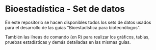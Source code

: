 # Bioestadística - Set de datos

En este repositorio se hacen disponibles todos los sets de datos usados para el desarrollo de las guías "Bioestadística para biotecnólogos".

También las líneas de comando (en R) para realizar los gráficos, tablas, pruebas estadísticas y demás detalladas en las mismas guías.
